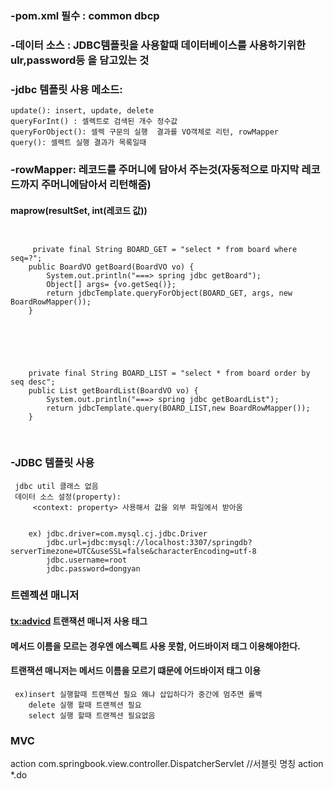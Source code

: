 ### -pom.xml 필수 : common dbcp

### -데이터 소스 : JDBC템플릿을 사용할때 데이터베이스를 사용하기위한 ulr,password등 을 담고있는 것

### -jdbc 템플릿 사용 메소드:
 	update(): insert, update, delete
 	queryForInt() : 셀렉트로 검색된 개수 정수값
	queryForObject(): 셀렉 구문의 실행  결과를 VO객체로 리턴, rowMapper 
 	query(): 셀렉트 실행 결과가 목록일때

### -rowMapper: 레코드를 주머니에 담아서 주는것(자동적으로 마지막 레코드까지 주머니에담아서 리턴해줌)
#### 	maprow(resultSet, int(레코드 값))

<pre>
<code>

     private final String BOARD_GET = "select * from board where seq=?";
    public BoardVO getBoard(BoardVO vo) {
		System.out.println("===> spring jdbc getBoard");
		Object[] args= {vo.getSeq()};
		return jdbcTemplate.queryForObject(BOARD_GET, args, new BoardRowMapper());
	}


</code>
</pre>

<pre>
<code>

    private final String BOARD_LIST = "select * from board order by seq desc";
    public List<BoardVO> getBoardList(BoardVO vo) {
		System.out.println("===> spring jdbc getBoardList");
		return jdbcTemplate.query(BOARD_LIST,new BoardRowMapper());
	}

</code>
</pre>

### -JDBC 템플릿 사용
     jdbc util 클래스 없음
     데이터 소스 설정(property):
         <context: property> 사용해서 값을 외부 파일에서 받아옴
	

        ex) jdbc.driver=com.mysql.cj.jdbc.Driver
            jdbc.url=jdbc:mysql://localhost:3307/springdb?serverTimezone=UTC&useSSL=false&characterEncoding=utf-8
            jdbc.username=root
            jdbc.password=dongyan




### 트렌젝션 매니저
####	<tx:advicd> 트랜잭션 매니저 사용 태그
####	메서드 이름을 모르는 경우엔 에스펙트 사용 못함, 어드바이저 태그 이용해야한다.
#### 	트랜잭션 매니저는 메서드 이름을 모르기 떄문에 어드바이저 태그 이용
	 ex)insert 실행할때 트랜젝션 필요 왜냐 삽입하다가 중간에 멈추면 롤백
	    delete 실행 할때 트랜젝션 필요
	    select 실행 할때 트랜젝션 필요없음


### MVC

<servlet>
    <servlet-name>action</servlet-name>
    <servlet-class>com.springbook.view.controller.DispatcherServlet</servlet-class>
  </servlet>
  //서블릿 명칭 
  <servlet-mapping>
    <servlet-name>action</servlet-name>
    <url-pattern>*.do</url-pattern>
  </servlet-mapping>
